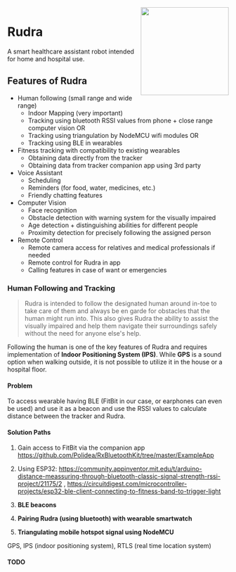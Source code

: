 <img src="https://github.com/aceta-minophen/Rudra/blob/website/Website/public/Rudra.svg" align="right" width="200">

# Rudra
A smart healthcare assistant robot intended for home and hospital use. 

## Features of Rudra

- Human following (small range and wide range)
  - Indoor Mapping (very important)
  - Tracking using bluetooth RSSI values from phone + close range computer vision OR
  - Tracking using triangulation by NodeMCU wifi modules OR
  - Tracking using BLE in wearables
- Fitness tracking with compatibility to existing wearables
  - Obtaining data directly from the tracker 
  - Obtaining data from tracker companion app using 3rd party
- Voice Assistant
  - Scheduling
  - Reminders (for food, water, medicines, etc.)
  - Friendly chatting features
- Computer Vision
  - Face recognition
  - Obstacle detection with warning system for the visually impaired
  - Age detection + distinguishing abilities for different people
  - Proximity detection for precisely following the assigned person
- Remote Control
  - Remote camera access for relatives and medical professionals if needed
  - Remote control for Rudra in app 
  - Calling features in case of want or emergencies

### Human Following and Tracking
> Rudra is intended to follow the designated human around in-toe to take care of them and always be en garde for obstacles that the human might run into. This also gives Rudra the ability to assist the visually impaired and help them navigate their surroundings safely without the need for anyone else's help. 

Following the human is one of the key features of Rudra and requires implementation of **Indoor Positioning System (IPS)**. While **GPS** is a sound option when walking outside, it is not possible to utilize it in the house or a hospital floor.

#### Problem
To access wearable having BLE (FitBit in our case, or earphones can even be used) and use it as a beacon and use the RSSI values to calculate distance between the tracker and Rudra.

#### Solution Paths
1. Gain access to FitBit via the companion app https://github.com/Polidea/RxBluetoothKit/tree/master/ExampleApp
2. Using ESP32: https://community.appinventor.mit.edu/t/arduino-distance-meassuring-through-bluetooth-classic-signal-strength-rssi-project/21175/2 , https://circuitdigest.com/microcontroller-projects/esp32-ble-client-connecting-to-fitness-band-to-trigger-light

1. **BLE beacons**

3. **Pairing Rudra (using bluetooth) with wearable smartwatch**
4. **Triangulating mobile hotspot signal using NodeMCU**

GPS, IPS (indoor positioning system), RTLS (real time location system)
#### TODO
